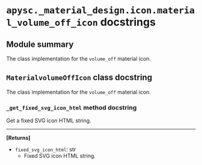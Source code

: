 # `apysc._material_design.icon.material_volume_off_icon` docstrings

## Module summary

The class implementation for the `volume_off` material icon.

## `MaterialvolumeOffIcon` class docstring

The class implementation for the `volume_off` material icon.

### `_get_fixed_svg_icon_html` method docstring

Get a fixed SVG icon HTML string.<hr>

**[Returns]**

- `fixed_svg_icon_html`: str
  - Fixed SVG icon HTML string.
